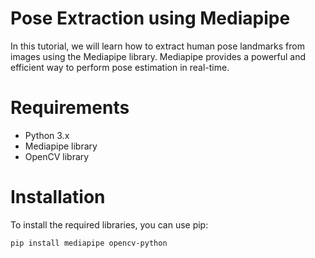 # Pose Extraction using Mediapipe

In this tutorial, we will learn how to extract human pose landmarks from images using the Mediapipe library. Mediapipe provides a powerful and efficient way to perform pose estimation in real-time.

# Requirements
- Python 3.x
- Mediapipe library
- OpenCV library

# Installation
To install the required libraries, you can use pip:

```bash
pip install mediapipe opencv-python
```